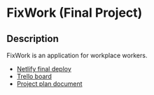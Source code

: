 # FixWork (Final Project)

## Description

FixWork is an application for workplace workers.

* [Netlify final deploy](https://deploy-preview-4--voluble-pithivier-112040.netlify.app/)
* [Trello board](https://trello.com/b/QSSzadGg/wdd330-final-project)
* [Project plan document](/ProjectPlan.pdf)

